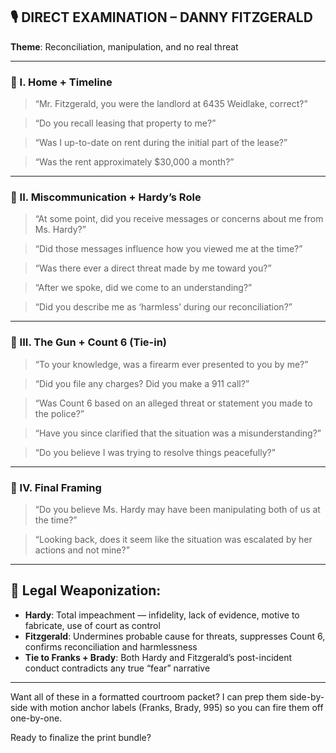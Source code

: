## 🎙️ DIRECT EXAMINATION – DANNY FITZGERALD  
**Theme**: Reconciliation, manipulation, and no real threat

---

### 🔹 I. Home + Timeline

> “Mr. Fitzgerald, you were the landlord at 6435 Weidlake, correct?”

> “Do you recall leasing that property to me?”

> “Was I up-to-date on rent during the initial part of the lease?”

> “Was the rent approximately $30,000 a month?”

---

### 🔹 II. Miscommunication + Hardy’s Role

> “At some point, did you receive messages or concerns about me from Ms. Hardy?”

> “Did those messages influence how you viewed me at the time?”

> “Was there ever a direct threat made by me toward you?”

> “After we spoke, did we come to an understanding?”

> “Did you describe me as ‘harmless’ during our reconciliation?”

---

### 🔹 III. The Gun + Count 6 (Tie-in)

> “To your knowledge, was a firearm ever presented to you by me?”

> “Did you file any charges? Did you make a 911 call?”

> “Was Count 6 based on an alleged threat or statement you made to the police?”

> “Have you since clarified that the situation was a misunderstanding?”

> “Do you believe I was trying to resolve things peacefully?”

---

### 🔹 IV. Final Framing

> “Do you believe Ms. Hardy may have been manipulating both of us at the time?”

> “Looking back, does it seem like the situation was escalated by her actions and not mine?”

---

## 🎯 Legal Weaponization:

- **Hardy**: Total impeachment — infidelity, lack of evidence, motive to fabricate, use of court as control
- **Fitzgerald**: Undermines probable cause for threats, suppresses Count 6, confirms reconciliation and harmlessness
- **Tie to Franks + Brady**: Both Hardy and Fitzgerald’s post-incident conduct contradicts any true “fear” narrative

---

Want all of these in a formatted courtroom packet? I can prep them side-by-side with motion anchor labels (Franks, Brady, 995) so you can fire them off one-by-one.

Ready to finalize the print bundle?
